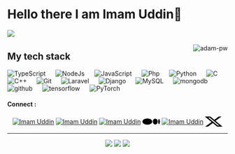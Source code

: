 # Hello there I am Imam Uddin👋

![](https://github.com/halfrost/halfrost/blob/master/icons/header_.png)


<p><img align="right" src="https://github.com/Adam-pw/Adam-pw/blob/main/animation_500_kxa883sd.gif" alt="adam-pw" /></p>

## My tech stack

<p align="left"> 

  <a> 
    <img alt="TypeScript" src="https://img.shields.io/badge/-TypeScript-blue?logo=Typescript&logoColor=black">
  </a> 
  &emsp;
  <a> 
    <img alt="NodeJs" src="https://img.shields.io/badge/-NodeJS-green?logo=node.js&Color=white">
  </a> 
  &emsp;
  <a> 
     <img alt="JavaScript" src="https://img.shields.io/badge/JavaScript%20-%23F7DF1E.svg?logo=javascript&logoColor=black">
   </a>
  &emsp;
  <a> 
    <img alt="Php" src="https://img.shields.io/badge/php-logo%3Dphp%26logoColor%3Dwhite?logo=php&logoColor=white&labelColor=blue&color=blue">
  </a>
  &emsp;
   <a>
    <img alt="Python" src="https://img.shields.io/badge/Python%20-%2314354C.svg?logo=python&logoColor=white">
  </a>
  &emsp;

  <a>
    <img alt="C" src="https://img.shields.io/badge/-logo%3DlogoColor%3Dred?logo=c&logoColor=white">
  </a>
  &emsp;
  <a>
    <img alt="C++" src="https://img.shields.io/badge/-logo%3DlogoColor%3Dred?logo=c%2B%2B&logoColor=green&color=white">
  </a>
  &emsp;
  
  <a>
    <img alt="Git" src="https://img.shields.io/badge/-git-red?logo=git&logoColor=white"/>
  </a>
  &emsp; 
  
  <a>
    <img alt="Laravel" src="https://img.shields.io/badge/Laravel-logo%3DlogoColor%3Dred?logo=Laravel&logoColor=red&labelColor=white&color=white"/>
  </a>
  &emsp; 
  
  <a> 
    <img alt="Django" src="https://img.shields.io/badge/-Django-green?logo=django&Color=white">
  </a> 
  &emsp;
  <a> 
     <img alt="MySQL" src="https://img.shields.io/badge/MySQL-logo%3DlogoColor%3Dred?logo=MySQL&logoColor=white&labelColor=blue&color=orange">
   </a>
  &emsp;
  <a> 
     <img alt="mongodb" src="https://img.shields.io/badge/-mongoDb-green?logo=mongodb&logoColor=white">
   </a>
  &emsp;
  <a> 
    <img alt="github" src="https://img.shields.io/badge/-GitHub-black?logo=github&logoColor=white">
  </a>
  &emsp;
   <a>
    <img alt="tensorflow" src="https://img.shields.io/badge/-tensorflow-orange?logo=tensorflow&logoColor=white">
  </a>
  &emsp;
   <a>
    <img alt="PyTorch" src="https://img.shields.io/badge/PyTorch-logo%3DlogoColor?logo=PyTorch&logoColor=orange&color=white">
  </a>
  
</p>

#### Connect :
<p align="center">
<a href="https://www.linkedin.com/in/imam-uddin-iu/" target="blank"><img align="center"
      src="https://raw.githubusercontent.com/rahuldkjain/github-profile-readme-generator/master/src/images/icons/Social/linked-in-alt.svg"
      alt="Imam Uddin" height="25" width="40" /></a>
<a href="https://www.instagram.com/imam_uddin_48/" target="blank"><img align="center"
      src="https://raw.githubusercontent.com/rahuldkjain/github-profile-readme-generator/master/src/images/icons/Social/instagram.svg"
      alt="Imam Uddin" height="25" width="40" /></a>
<a href="mailto:imamuddin48@gmail.com" target="blank"><img align="center"
      src="https://skillicons.dev/icons?i=gmail&theme=light"
      alt="Imam Uddin" height="25" width="40" /></a>
<a href="https://medium.com/@imamuddinbd" target="blank"><img align="center"
      src="https://raw.githubusercontent.com/CLorant/readme-social-icons/main/large/colored/medium.svg"
      alt="Imam Uddin" height="25" width="40" /></a>
<a href="https://www.cloudskillsboost.google/public_profiles/50316a5b-c365-4c28-87c6-98a206158acb" target="blank"><img align="center"
      src="https://skillicons.dev/icons?i=gcp&theme=light"
      alt="Imam Uddin" height="25" width="40" /></a>   
<a href="https://x.com/ImamUddin_bd" target="blank"><img align="center"
      src="https://raw.githubusercontent.com/CLorant/readme-social-icons/main/large/colored/twitter-x.svg"
      alt="Imam Uddin" height="25" width="40" /></a>         

</p>

-----
<p align="center">
  <img height="50%" width="auto" src ="https://github-readme-stats.vercel.app/api?username=IU-Imam&show_icons=true&count_private=true&theme=darcula&hide_border=true&hide=issues,contribs&bg_color=00000000">
  <img height="50%" width="auto" src ="https://github-readme-stats.vercel.app/api/top-langs/?username=IU-Imam&layout=compact&hide_border=true&theme=darcula&bg_color=00000000&langs_count=6&hide=jupyter%20notebook,tex,css,php">
  <img src ="https://github-readme-streak-stats.herokuapp.com?user=IU-Imam&theme=darcula&hide_border=true&background=FFFFFF00">
  <br>
  <br>
 </p>